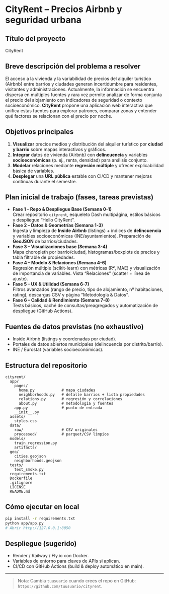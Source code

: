 # CityRent – Precios Airbnb y seguridad urbana

## Título del proyecto
CityRent

## Breve descripción del problema a resolver
El acceso a la vivienda y la variabilidad de precios del alquiler turístico (Airbnb) entre barrios y ciudades generan incertidumbre para residentes, visitantes y administraciones. Actualmente, la información se encuentra dispersa en múltiples fuentes y rara vez permite analizar de forma conjunta el precio del alojamiento con indicadores de seguridad o contexto socioeconómico. **CityRent** propone una aplicación web interactiva que unifica estas fuentes para explorar patrones, comparar zonas y entender qué factores se relacionan con el precio por noche.

## Objetivos principales
1. **Visualizar** precios medios y distribución del alquiler turístico por **ciudad y barrio** sobre mapas interactivos y gráficos.
2. **Integrar** datos de vivienda (Airbnb) con **delincuencia** y variables **socioeconómicas** (p. ej., renta, densidad) para análisis conjunto.
3. **Modelar** relaciones mediante **regresión múltiple** y ofrecer explicabilidad básica de variables.
4. **Desplegar** una **URL pública** estable con CI/CD y mantener mejoras continuas durante el semestre.

## Plan inicial de trabajo (fases, tareas previstas)
- **Fase 1 – Repo & Despliegue Base (Semana 0-1)**  
  Crear repositorio `cityrent`, esqueleto Dash multipágina, estilos básicos y despliegue “Hello CityRent”.
- **Fase 2 – Datos & Geometrías (Semana 1-3)**  
  Ingesta y limpieza de **Inside Airbnb** (listings) + índices de **delincuencia** y variables socioeconómicas (INE/ayuntamientos). Preparación de **GeoJSON** de barrios/ciudades.
- **Fase 3 – Visualizaciones base (Semana 3-4)**  
  Mapa choropleth por barrio/ciudad, histogramas/boxplots de precios y tabla filtrable de propiedades.
- **Fase 4 – Modelo & Relaciones (Semana 4-6)**  
  Regresión múltiple (scikit-learn) con métricas (R², MAE) y visualización de importancia de variables. Vista “Relaciones” (scatter + línea de ajuste).
- **Fase 5 – UX & Utilidad (Semana 6-7)**  
  Filtros avanzados (rango de precio, tipo de alojamiento, nº habitaciones, rating), descargas CSV y página “Metodología & Datos”.
- **Fase 6 – Calidad & Rendimiento (Semana 7-8)**  
  Tests básicos, caché de consultas/preagregados y automatización de despliegue (GitHub Actions).

## Fuentes de datos previstas (no exhaustivo)
- Inside Airbnb (listings y coordenadas por ciudad).  
- Portales de datos abiertos municipales (delincuencia por distrito/barrio).  
- INE / Eurostat (variables socioeconómicas).

## Estructura del repositorio
```
cityrent/
  app/
    pages/
      home.py            # mapa ciudades
      neighborhoods.py   # detalle barrios + lista propiedades
      relations.py       # regresión y correlaciones
      about.py           # metodología y fuentes
    app.py               # punto de entrada
    __init__.py
  assets/
    styles.css
  data/
    raw/                 # CSV originales
    processed/           # parquet/CSV limpios
  models/
    train_regression.py
    artifacts/
  geo/
    cities.geojson
    neighborhoods.geojson
  tests/
    test_smoke.py
  requirements.txt
  Dockerfile
  .gitignore
  LICENSE
  README.md
```

## Cómo ejecutar en local
```bash
pip install -r requirements.txt
python app/app.py
# Abrir http://127.0.0.1:8050
```

## Despliegue (sugerido)
- Render / Railway / Fly.io con Docker.  
- Variables de entorno para claves de APIs si aplican.  
- CI/CD con GitHub Actions (build & deploy automático en main).

---
> Nota: Cambia `tuusuario` cuando crees el repo en GitHub: `https://github.com/tuusuario/cityrent`.
